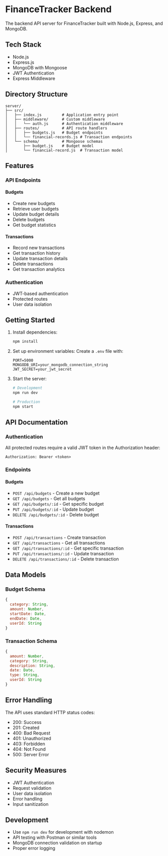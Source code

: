 # FinanceTracker Backend

The backend API server for FinanceTracker built with Node.js, Express, and MongoDB.

## Tech Stack

- Node.js
- Express.js
- MongoDB with Mongoose
- JWT Authentication
- Express Middleware

## Directory Structure

```
server/
├── src/
│   ├── index.js         # Application entry point
│   ├── middleware/      # Custom middleware
│   │   └── auth.js      # Authentication middleware
│   ├── routes/          # API route handlers
│   │   ├── budgets.js   # Budget endpoints
│   │   └── financial-records.js # Transaction endpoints
│   └── schema/          # Mongoose schemas
│       ├── budget.js    # Budget model
│       └── financial-record.js  # Transaction model
```

## Features

### API Endpoints

#### Budgets

- Create new budgets
- Retrieve user budgets
- Update budget details
- Delete budgets
- Get budget statistics

#### Transactions

- Record new transactions
- Get transaction history
- Update transaction details
- Delete transactions
- Get transaction analytics

### Authentication

- JWT-based authentication
- Protected routes
- User data isolation

## Getting Started

1. Install dependencies:

   ```bash
   npm install
   ```

2. Set up environment variables:
   Create a `.env` file with:

   ```
   PORT=5000
   MONGODB_URI=your_mongodb_connection_string
   JWT_SECRET=your_jwt_secret
   ```

3. Start the server:

   ```bash
   # Development
   npm run dev

   # Production
   npm start
   ```

## API Documentation

### Authentication

All protected routes require a valid JWT token in the Authorization header:

```
Authorization: Bearer <token>
```

### Endpoints

#### Budgets

- `POST /api/budgets` - Create a new budget
- `GET /api/budgets` - Get all budgets
- `GET /api/budgets/:id` - Get specific budget
- `PUT /api/budgets/:id` - Update budget
- `DELETE /api/budgets/:id` - Delete budget

#### Transactions

- `POST /api/transactions` - Create transaction
- `GET /api/transactions` - Get all transactions
- `GET /api/transactions/:id` - Get specific transaction
- `PUT /api/transactions/:id` - Update transaction
- `DELETE /api/transactions/:id` - Delete transaction

## Data Models

### Budget Schema

```javascript
{
  category: String,
  amount: Number,
  startDate: Date,
  endDate: Date,
  userId: String
}
```

### Transaction Schema

```javascript
{
  amount: Number,
  category: String,
  description: String,
  date: Date,
  type: String,
  userId: String
}
```

## Error Handling

The API uses standard HTTP status codes:

- 200: Success
- 201: Created
- 400: Bad Request
- 401: Unauthorized
- 403: Forbidden
- 404: Not Found
- 500: Server Error

## Security Measures

- JWT Authentication
- Request validation
- User data isolation
- Error handling
- Input sanitization

## Development

- Use `npm run dev` for development with nodemon
- API testing with Postman or similar tools
- MongoDB connection validation on startup
- Proper error logging
